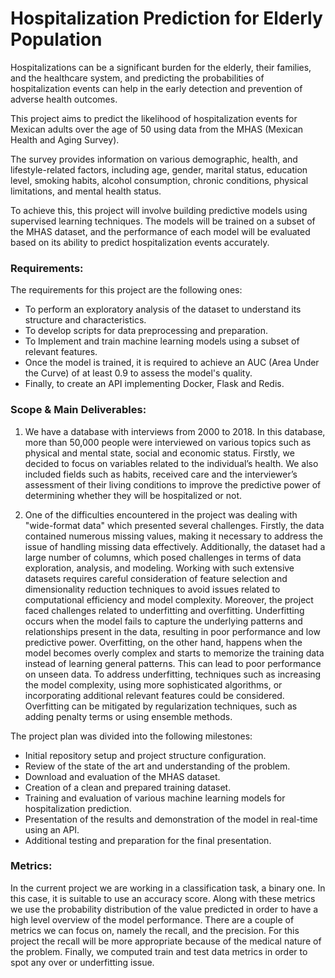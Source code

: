# Hospitalization Prediction for Elderly Population

Hospitalizations can be a significant burden for the elderly, their families, and the healthcare system, and predicting the probabilities of hospitalization events can help in the early detection and prevention of adverse health outcomes.

This project aims to predict the likelihood of hospitalization events for Mexican adults over the age of 50 using data from the MHAS (Mexican Health and Aging Survey).

The survey provides information on various demographic, health, and lifestyle-related factors, including age, gender, marital status, education level, smoking habits, alcohol consumption, chronic conditions, physical limitations, and mental health status.

To achieve this, this project will involve building predictive models using supervised learning techniques. The models will be trained on a subset of the MHAS dataset, and the performance of each model will be evaluated based on its ability to predict hospitalization events accurately.

### Requirements:

The requirements for this project are the following ones:
- To perform an exploratory analysis of the dataset to understand its structure and characteristics.
- To develop scripts for data preprocessing and preparation.
- To Implement and train machine learning models using a subset of relevant features.
- Once the model is trained, it is required to achieve an AUC (Area Under the Curve) of at least 0.9 to assess the model's quality.
- Finally, to create an API implementing Docker, Flask and Redis.

### Scope & Main Deliverables:
1. We have a database with interviews from 2000 to 2018. In this database, more than 50,000 people were interviewed on various topics such as physical and mental state, social and economic status.
Firstly, we decided to focus on variables related to the individual’s health. We also included fields such as habits, received care and the interviewer’s assessment of their living conditions to improve the predictive power of determining whether they will be hospitalized or not.

2. One of the difficulties encountered in the project was dealing with "wide-format data" which presented several challenges. Firstly, the data contained numerous missing values, making it necessary to address the issue of handling missing data effectively.
Additionally, the dataset had a large number of columns, which posed challenges in terms of data exploration, analysis, and modeling. Working with such extensive datasets requires careful consideration of feature selection and dimensionality reduction techniques to avoid issues related to computational efficiency and model complexity.
Moreover, the project faced challenges related to underfitting and overfitting. Underfitting occurs when the model fails to capture the underlying patterns and relationships present in the data, resulting in poor performance and low predictive power. Overfitting, on the other hand, happens when the model becomes overly complex and starts to memorize the training data instead of learning general patterns. This can lead to poor performance on unseen data.
To address underfitting, techniques such as increasing the model complexity, using more sophisticated algorithms, or incorporating additional relevant features could be considered. Overfitting can be mitigated by regularization techniques, such as adding penalty terms or using ensemble methods.

The project plan was divided into the following milestones:
- Initial repository setup and project structure configuration.
- Review of the state of the art and understanding of the problem.
- Download and evaluation of the MHAS dataset.
- Creation of a clean and prepared training dataset.
- Training and evaluation of various machine learning models for hospitalization prediction.
- Presentation of the results and demonstration of the model in real-time using an API.
- Additional testing and preparation for the final presentation.

### Metrics:

In the current project we are working in a classification task, a binary one. In this case, it is suitable to use an accuracy  score. Along with these metrics we use the probability distribution of the value predicted in order to have a high level overview of the model performance. There are a couple of metrics we can focus on, namely the recall, and the precision. For this project the recall will be more appropriate because of the medical nature of the problem. Finally, we computed train and test data metrics in order to spot any over or underfitting issue.
